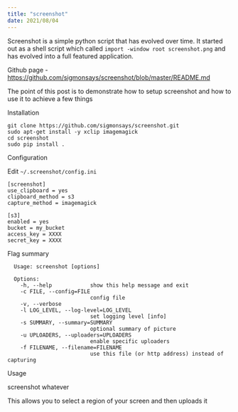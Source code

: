 ```yaml
---
title: "screenshot"
date: 2021/08/04
---
```


Screenshot is a simple python script that has evolved over time. It started out as a shell script which called `import -window root screenshot.png` and has
evolved into a full featured application.

Github page - https://github.com/sigmonsays/screenshot/blob/master/README.md

The point of this post is to demonstrate how to setup screenshot and how to use it to achieve a few things

Installation

    git clone https://github.com/sigmonsays/screenshot.git
    sudo apt-get install -y xclip imagemagick
    cd screenshot
    sudo pip install .

Configuration

Edit `~/.screenshot/config.ini`

    [screenshot]
    use_clipboard = yes
    clipboard_method = s3
    capture_method = imagemagick

    [s3]
    enabled = yes
    bucket = my_bucket
    access_key = XXXX
    secret_key = XXXX

Flag summary

      Usage: screenshot [options]

      Options:
        -h, --help            show this help message and exit
        -c FILE, --config=FILE
                              config file
        -v, --verbose
        -l LOG_LEVEL, --log-level=LOG_LEVEL
                              set logging level [info]
        -s SUMMARY, --summary=SUMMARY
                              optional summary of picture
        -u UPLOADERS, --uploaders=UPLOADERS
                              enable specific uploaders
        -f FILENAME, --filename=FILENAME
                              use this file (or http address) instead of capturing


Usage

   screenshot whatever

This allows you to select a region of your screen and then uploads it
